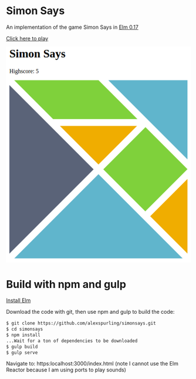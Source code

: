 # Simon Says

An implementation of the game Simon Says in [Elm 0.17][1]

[Click here to play][2]

[![SimonSays](simonsays.png)][2]

# Build with npm and gulp

[Install Elm][3]

Download the code with git, then use npm and gulp to build the code:

```
$ git clone https://github.com/alexspurling/simonsays.git
$ cd simonsays
$ npm install
...Wait for a ton of dependencies to be downloaded
$ gulp build
$ gulp serve
```

Navigate to: https:localhost:3000/index.html (note I cannot use the Elm Reactor because I am using ports to play sounds)

[1]: http://www.elm-lang.org
[2]: https://alexspurling.github.io/simonsays
[3]: http://elm-lang.org/install